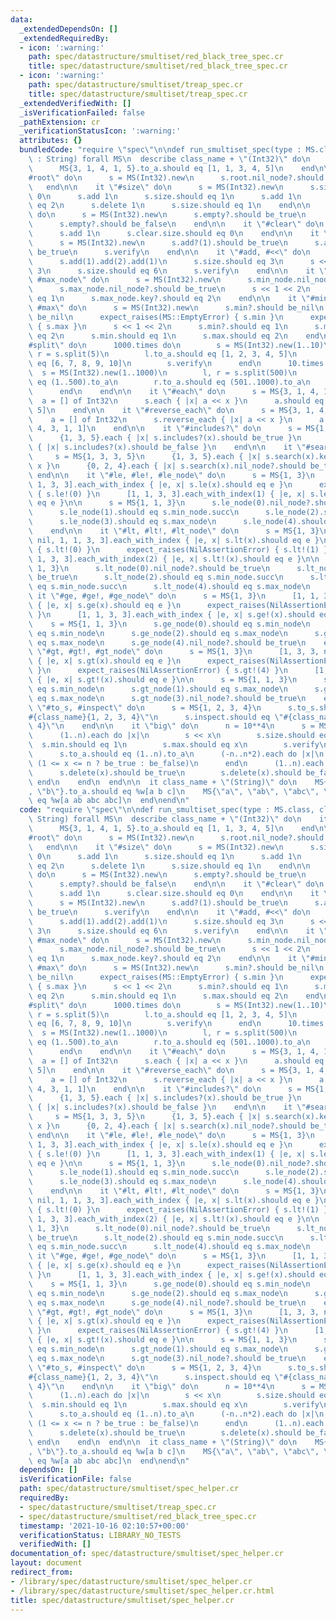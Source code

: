 ```yaml
---
data:
  _extendedDependsOn: []
  _extendedRequiredBy:
  - icon: ':warning:'
    path: spec/datastructure/smultiset/red_black_tree_spec.cr
    title: spec/datastructure/smultiset/red_black_tree_spec.cr
  - icon: ':warning:'
    path: spec/datastructure/smultiset/treap_spec.cr
    title: spec/datastructure/smultiset/treap_spec.cr
  _extendedVerifiedWith: []
  _isVerificationFailed: false
  _pathExtension: cr
  _verificationStatusIcon: ':warning:'
  attributes: {}
  bundledCode: "require \"spec\"\n\ndef run_smultiset_spec(type : MS.class, class_name\
    \ : String) forall MS\n  describe class_name + \"(Int32)\" do\n    it \"{}\" do\n\
    \      MS{3, 1, 4, 1, 5}.to_a.should eq [1, 1, 3, 4, 5]\n    end\n\n    it \"\
    #root\" do\n      s = MS(Int32).new\n      s.root.nil_node?.should be_true\n \
    \   end\n\n    it \"#size\" do\n      s = MS(Int32).new\n      s.size.should eq\
    \ 0\n      s.add 1\n      s.size.should eq 1\n      s.add 1\n      s.size.should\
    \ eq 2\n      s.delete 1\n      s.size.should eq 1\n    end\n\n    it \"#empty?\"\
    \ do\n      s = MS(Int32).new\n      s.empty?.should be_true\n      s.add 1\n\
    \      s.empty?.should be_false\n    end\n\n    it \"#clear\" do\n      s = MS(Int32).new\n\
    \      s.add 1\n      s.clear.size.should eq 0\n    end\n\n    it \"#add?\" do\n\
    \      s = MS(Int32).new\n      s.add?(1).should be_true\n      s.add?(1).should\
    \ be_true\n      s.verify\n    end\n\n    it \"#add, #<<\" do\n      s = MS(Int32).new\n\
    \      s.add(1).add(2).add(1)\n      s.size.should eq 3\n      s << 3 << 4 <<\
    \ 3\n      s.size.should eq 6\n      s.verify\n    end\n\n    it \"#min_node,\
    \ #max_node\" do\n      s = MS(Int32).new\n      s.min_node.nil_node?.should be_true\n\
    \      s.max_node.nil_node?.should be_true\n      s << 1 << 2\n      s.min_node.key?.should\
    \ eq 1\n      s.max_node.key?.should eq 2\n    end\n\n    it \"#min?, #min, #max?,\
    \ #max\" do\n      s = MS(Int32).new\n      s.min?.should be_nil\n      s.max?.should\
    \ be_nil\n      expect_raises(MS::EmptyError) { s.min }\n      expect_raises(MS::EmptyError)\
    \ { s.max }\n      s << 1 << 2\n      s.min?.should eq 1\n      s.max?.should\
    \ eq 2\n      s.min.should eq 1\n      s.max.should eq 2\n    end\n\n    it \"\
    #split\" do\n      1000.times do\n        s = MS(Int32).new(1..10)\n        l,\
    \ r = s.split(5)\n        l.to_a.should eq [1, 2, 3, 4, 5]\n        r.to_a.should\
    \ eq [6, 7, 8, 9, 10]\n        s.verify\n      end\n      10.times do\n      \
    \  s = MS(Int32).new(1..1000)\n        l, r = s.split(500)\n        l.to_a.should\
    \ eq (1..500).to_a\n        r.to_a.should eq (501..1000).to_a\n        s.verify\n\
    \      end\n    end\n\n    it \"#each\" do\n      s = MS{3, 1, 4, 1, 5}\n    \
    \  a = [] of Int32\n      s.each { |x| a << x }\n      a.should eq [1, 1, 3, 4,\
    \ 5]\n    end\n\n    it \"#reverse_each\" do\n      s = MS{3, 1, 4, 1, 5}\n  \
    \    a = [] of Int32\n      s.reverse_each { |x| a << x }\n      a.should eq [5,\
    \ 4, 3, 1, 1]\n    end\n\n    it \"#includes?\" do\n      s = MS{1, 3, 3, 5}\n\
    \      {1, 3, 5}.each { |x| s.includes?(x).should be_true }\n      {0, 2, 4}.each\
    \ { |x| s.includes?(x).should be_false }\n    end\n\n    it \"#search\" do\n \
    \     s = MS{1, 3, 3, 5}\n      {1, 3, 5}.each { |x| s.search(x).key?.should eq\
    \ x }\n      {0, 2, 4}.each { |x| s.search(x).nil_node?.should be_true }\n   \
    \ end\n\n    it \"#le, #le!, #le_node\" do\n      s = MS{1, 3}\n      [nil, 1,\
    \ 1, 3, 3].each_with_index { |e, x| s.le(x).should eq e }\n      expect_raises(NilAssertionError)\
    \ { s.le!(0) }\n      [1, 1, 3, 3].each_with_index(1) { |e, x| s.le!(x).should\
    \ eq e }\n\n      s = MS{1, 1, 3}\n      s.le_node(0).nil_node?.should be_true\n\
    \      s.le_node(1).should eq s.min_node.succ\n      s.le_node(2).should eq s.min_node.succ\n\
    \      s.le_node(3).should eq s.max_node\n      s.le_node(4).should eq s.max_node\n\
    \    end\n\n    it \"#lt, #lt!, #lt_node\" do\n      s = MS{1, 3}\n      [nil,\
    \ nil, 1, 1, 3, 3].each_with_index { |e, x| s.lt(x).should eq e }\n      expect_raises(NilAssertionError)\
    \ { s.lt!(0) }\n      expect_raises(NilAssertionError) { s.lt!(1) }\n      [1,\
    \ 1, 3, 3].each_with_index(2) { |e, x| s.lt!(x).should eq e }\n\n      s = MS{1,\
    \ 1, 3}\n      s.lt_node(0).nil_node?.should be_true\n      s.lt_node(1).nil_node?.should\
    \ be_true\n      s.lt_node(2).should eq s.min_node.succ\n      s.lt_node(3).should\
    \ eq s.min_node.succ\n      s.lt_node(4).should eq s.max_node\n    end\n\n   \
    \ it \"#ge, #ge!, #ge_node\" do\n      s = MS{1, 3}\n      [1, 1, 3, 3, nil].each_with_index\
    \ { |e, x| s.ge(x).should eq e }\n      expect_raises(NilAssertionError) { s.ge!(4)\
    \ }\n      [1, 1, 3, 3].each_with_index { |e, x| s.ge!(x).should eq e }\n\n  \
    \    s = MS{1, 1, 3}\n      s.ge_node(0).should eq s.min_node\n      s.ge_node(1).should\
    \ eq s.min_node\n      s.ge_node(2).should eq s.max_node\n      s.ge_node(3).should\
    \ eq s.max_node\n      s.ge_node(4).nil_node?.should be_true\n    end\n\n    it\
    \ \"#gt, #gt!, #gt_node\" do\n      s = MS{1, 3}\n      [1, 3, 3, nil, nil].each_with_index\
    \ { |e, x| s.gt(x).should eq e }\n      expect_raises(NilAssertionError) { s.gt!(3)\
    \ }\n      expect_raises(NilAssertionError) { s.gt!(4) }\n      [1, 3, 3].each_with_index\
    \ { |e, x| s.gt!(x).should eq e }\n\n      s = MS{1, 1, 3}\n      s.gt_node(0).should\
    \ eq s.min_node\n      s.gt_node(1).should eq s.max_node\n      s.gt_node(2).should\
    \ eq s.max_node\n      s.gt_node(3).nil_node?.should be_true\n    end\n\n    it\
    \ \"#to_s, #inspect\" do\n      s = MS{1, 2, 3, 4}\n      s.to_s.should eq \"\
    #{class_name}{1, 2, 3, 4}\"\n      s.inspect.should eq \"#{class_name}{1, 2, 3,\
    \ 4}\"\n    end\n\n    it \"big\" do\n      n = 10**4\n      s = MS(Int32).new\n\
    \      (1..n).each do |x|\n        s << x\n        s.size.should eq x\n      \
    \  s.min.should eq 1\n        s.max.should eq x\n        s.verify\n      end\n\
    \      s.to_a.should eq (1..n).to_a\n      (-n..n*2).each do |x|\n        s.includes?(x).should\
    \ (1 <= x <= n ? be_true : be_false)\n      end\n      (1..n).each do |x|\n  \
    \      s.delete(x).should be_true\n        s.delete(x).should be_false\n     \
    \ end\n    end\n  end\n\n  it class_name + \"(String)\" do\n    MS{\"a\", \"c\"\
    , \"b\"}.to_a.should eq %w[a b c]\n    MS{\"a\", \"ab\", \"abc\", \"abc\"}.to_a.should\
    \ eq %w[a ab abc abc]\n  end\nend\n"
  code: "require \"spec\"\n\ndef run_smultiset_spec(type : MS.class, class_name :\
    \ String) forall MS\n  describe class_name + \"(Int32)\" do\n    it \"{}\" do\n\
    \      MS{3, 1, 4, 1, 5}.to_a.should eq [1, 1, 3, 4, 5]\n    end\n\n    it \"\
    #root\" do\n      s = MS(Int32).new\n      s.root.nil_node?.should be_true\n \
    \   end\n\n    it \"#size\" do\n      s = MS(Int32).new\n      s.size.should eq\
    \ 0\n      s.add 1\n      s.size.should eq 1\n      s.add 1\n      s.size.should\
    \ eq 2\n      s.delete 1\n      s.size.should eq 1\n    end\n\n    it \"#empty?\"\
    \ do\n      s = MS(Int32).new\n      s.empty?.should be_true\n      s.add 1\n\
    \      s.empty?.should be_false\n    end\n\n    it \"#clear\" do\n      s = MS(Int32).new\n\
    \      s.add 1\n      s.clear.size.should eq 0\n    end\n\n    it \"#add?\" do\n\
    \      s = MS(Int32).new\n      s.add?(1).should be_true\n      s.add?(1).should\
    \ be_true\n      s.verify\n    end\n\n    it \"#add, #<<\" do\n      s = MS(Int32).new\n\
    \      s.add(1).add(2).add(1)\n      s.size.should eq 3\n      s << 3 << 4 <<\
    \ 3\n      s.size.should eq 6\n      s.verify\n    end\n\n    it \"#min_node,\
    \ #max_node\" do\n      s = MS(Int32).new\n      s.min_node.nil_node?.should be_true\n\
    \      s.max_node.nil_node?.should be_true\n      s << 1 << 2\n      s.min_node.key?.should\
    \ eq 1\n      s.max_node.key?.should eq 2\n    end\n\n    it \"#min?, #min, #max?,\
    \ #max\" do\n      s = MS(Int32).new\n      s.min?.should be_nil\n      s.max?.should\
    \ be_nil\n      expect_raises(MS::EmptyError) { s.min }\n      expect_raises(MS::EmptyError)\
    \ { s.max }\n      s << 1 << 2\n      s.min?.should eq 1\n      s.max?.should\
    \ eq 2\n      s.min.should eq 1\n      s.max.should eq 2\n    end\n\n    it \"\
    #split\" do\n      1000.times do\n        s = MS(Int32).new(1..10)\n        l,\
    \ r = s.split(5)\n        l.to_a.should eq [1, 2, 3, 4, 5]\n        r.to_a.should\
    \ eq [6, 7, 8, 9, 10]\n        s.verify\n      end\n      10.times do\n      \
    \  s = MS(Int32).new(1..1000)\n        l, r = s.split(500)\n        l.to_a.should\
    \ eq (1..500).to_a\n        r.to_a.should eq (501..1000).to_a\n        s.verify\n\
    \      end\n    end\n\n    it \"#each\" do\n      s = MS{3, 1, 4, 1, 5}\n    \
    \  a = [] of Int32\n      s.each { |x| a << x }\n      a.should eq [1, 1, 3, 4,\
    \ 5]\n    end\n\n    it \"#reverse_each\" do\n      s = MS{3, 1, 4, 1, 5}\n  \
    \    a = [] of Int32\n      s.reverse_each { |x| a << x }\n      a.should eq [5,\
    \ 4, 3, 1, 1]\n    end\n\n    it \"#includes?\" do\n      s = MS{1, 3, 3, 5}\n\
    \      {1, 3, 5}.each { |x| s.includes?(x).should be_true }\n      {0, 2, 4}.each\
    \ { |x| s.includes?(x).should be_false }\n    end\n\n    it \"#search\" do\n \
    \     s = MS{1, 3, 3, 5}\n      {1, 3, 5}.each { |x| s.search(x).key?.should eq\
    \ x }\n      {0, 2, 4}.each { |x| s.search(x).nil_node?.should be_true }\n   \
    \ end\n\n    it \"#le, #le!, #le_node\" do\n      s = MS{1, 3}\n      [nil, 1,\
    \ 1, 3, 3].each_with_index { |e, x| s.le(x).should eq e }\n      expect_raises(NilAssertionError)\
    \ { s.le!(0) }\n      [1, 1, 3, 3].each_with_index(1) { |e, x| s.le!(x).should\
    \ eq e }\n\n      s = MS{1, 1, 3}\n      s.le_node(0).nil_node?.should be_true\n\
    \      s.le_node(1).should eq s.min_node.succ\n      s.le_node(2).should eq s.min_node.succ\n\
    \      s.le_node(3).should eq s.max_node\n      s.le_node(4).should eq s.max_node\n\
    \    end\n\n    it \"#lt, #lt!, #lt_node\" do\n      s = MS{1, 3}\n      [nil,\
    \ nil, 1, 1, 3, 3].each_with_index { |e, x| s.lt(x).should eq e }\n      expect_raises(NilAssertionError)\
    \ { s.lt!(0) }\n      expect_raises(NilAssertionError) { s.lt!(1) }\n      [1,\
    \ 1, 3, 3].each_with_index(2) { |e, x| s.lt!(x).should eq e }\n\n      s = MS{1,\
    \ 1, 3}\n      s.lt_node(0).nil_node?.should be_true\n      s.lt_node(1).nil_node?.should\
    \ be_true\n      s.lt_node(2).should eq s.min_node.succ\n      s.lt_node(3).should\
    \ eq s.min_node.succ\n      s.lt_node(4).should eq s.max_node\n    end\n\n   \
    \ it \"#ge, #ge!, #ge_node\" do\n      s = MS{1, 3}\n      [1, 1, 3, 3, nil].each_with_index\
    \ { |e, x| s.ge(x).should eq e }\n      expect_raises(NilAssertionError) { s.ge!(4)\
    \ }\n      [1, 1, 3, 3].each_with_index { |e, x| s.ge!(x).should eq e }\n\n  \
    \    s = MS{1, 1, 3}\n      s.ge_node(0).should eq s.min_node\n      s.ge_node(1).should\
    \ eq s.min_node\n      s.ge_node(2).should eq s.max_node\n      s.ge_node(3).should\
    \ eq s.max_node\n      s.ge_node(4).nil_node?.should be_true\n    end\n\n    it\
    \ \"#gt, #gt!, #gt_node\" do\n      s = MS{1, 3}\n      [1, 3, 3, nil, nil].each_with_index\
    \ { |e, x| s.gt(x).should eq e }\n      expect_raises(NilAssertionError) { s.gt!(3)\
    \ }\n      expect_raises(NilAssertionError) { s.gt!(4) }\n      [1, 3, 3].each_with_index\
    \ { |e, x| s.gt!(x).should eq e }\n\n      s = MS{1, 1, 3}\n      s.gt_node(0).should\
    \ eq s.min_node\n      s.gt_node(1).should eq s.max_node\n      s.gt_node(2).should\
    \ eq s.max_node\n      s.gt_node(3).nil_node?.should be_true\n    end\n\n    it\
    \ \"#to_s, #inspect\" do\n      s = MS{1, 2, 3, 4}\n      s.to_s.should eq \"\
    #{class_name}{1, 2, 3, 4}\"\n      s.inspect.should eq \"#{class_name}{1, 2, 3,\
    \ 4}\"\n    end\n\n    it \"big\" do\n      n = 10**4\n      s = MS(Int32).new\n\
    \      (1..n).each do |x|\n        s << x\n        s.size.should eq x\n      \
    \  s.min.should eq 1\n        s.max.should eq x\n        s.verify\n      end\n\
    \      s.to_a.should eq (1..n).to_a\n      (-n..n*2).each do |x|\n        s.includes?(x).should\
    \ (1 <= x <= n ? be_true : be_false)\n      end\n      (1..n).each do |x|\n  \
    \      s.delete(x).should be_true\n        s.delete(x).should be_false\n     \
    \ end\n    end\n  end\n\n  it class_name + \"(String)\" do\n    MS{\"a\", \"c\"\
    , \"b\"}.to_a.should eq %w[a b c]\n    MS{\"a\", \"ab\", \"abc\", \"abc\"}.to_a.should\
    \ eq %w[a ab abc abc]\n  end\nend\n"
  dependsOn: []
  isVerificationFile: false
  path: spec/datastructure/smultiset/spec_helper.cr
  requiredBy:
  - spec/datastructure/smultiset/treap_spec.cr
  - spec/datastructure/smultiset/red_black_tree_spec.cr
  timestamp: '2021-10-16 02:10:57+00:00'
  verificationStatus: LIBRARY_NO_TESTS
  verifiedWith: []
documentation_of: spec/datastructure/smultiset/spec_helper.cr
layout: document
redirect_from:
- /library/spec/datastructure/smultiset/spec_helper.cr
- /library/spec/datastructure/smultiset/spec_helper.cr.html
title: spec/datastructure/smultiset/spec_helper.cr
---
```

